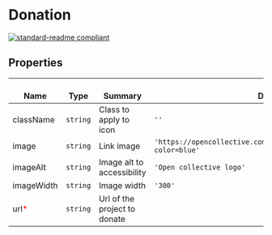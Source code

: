 # Donation
  [![standard-readme compliant](https://img.shields.io/badge/standard--readme-OK-green.svg?style=flat-square)](https://github.com/RichardLitt/standard-readme)
  

  ## Properties
  | </br>Name | </br>Type | </br>Summary | </br>Default | 
| ---- | ---- | ---- | ---- |
| className | `string` | Class to apply to icon | `''` |
| image | `string` | Link image | `'https://opencollective.com/webpack/donate/button@2x.png?color=blue'` |
| imageAlt | `string` | Image alt to accessibility | `'Open collective logo'` |
| imageWidth | `string` | Image width | `'300'` |
| url<font color="red">*</font> | `string` | Url of the project to donate |  |